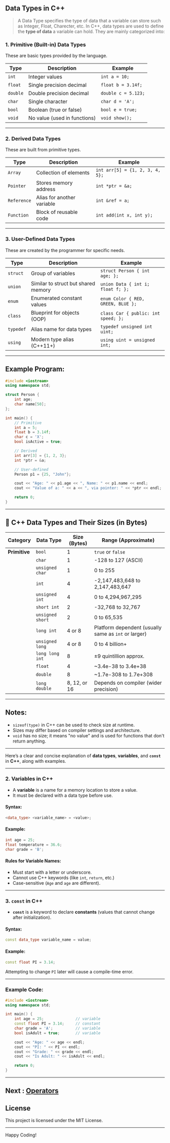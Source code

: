 ## Data Types in C++

>A Data Type specifies the type of data that a variable can store such as Integer, Float, Charecter, etc. 
In C++, data types are used to define the **type of data** a variable can hold. They are mainly categorized into:

### 1. **Primitive (Built-in) Data Types**

These are basic types provided by the language.

| Type     | Description                  | Example             |
| -------- | ---------------------------- | ------------------- |
| `int`    | Integer values               | `int a = 10;`       |
| `float`  | Single precision decimal     | `float b = 3.14f;`  |
| `double` | Double precision decimal     | `double c = 5.123;` |
| `char`   | Single character             | `char d = 'A';`     |
| `bool`   | Boolean (true or false)      | `bool e = true;`    |
| `void`   | No value (used in functions) | `void show();`      |

---

### 2. **Derived Data Types**

These are built from primitive types.

| Type        | Description                | Example                         |
| ----------- | -------------------------- | ------------------------------- |
| `Array`     | Collection of elements     | `int arr[5] = {1, 2, 3, 4, 5};` |
| `Pointer`   | Stores memory address      | `int *ptr = &a;`                |
| `Reference` | Alias for another variable | `int &ref = a;`                 |
| `Function`  | Block of reusable code     | `int add(int x, int y);`        |

---

### 3. **User-Defined Data Types**

These are created by the programmer for specific needs.

| Type      | Description                         | Example                             |
| --------- | ----------------------------------- | ----------------------------------- |
| `struct`  | Group of variables                  | `struct Person { int age; };`       |
| `union`   | Similar to struct but shared memory | `union Data { int i; float f; };`   |
| `enum`    | Enumerated constant values          | `enum Color { RED, GREEN, BLUE };`  |
| `class`   | Blueprint for objects (OOP)         | `class Car { public: int speed; };` |
| `typedef` | Alias name for data types           | `typedef unsigned int uint;`        |
| `using`   | Modern type alias (C++11+)          | `using uint = unsigned int;`        |

---

## Example Program:

```cpp
#include <iostream>
using namespace std;

struct Person {
    int age;
    char name[50];
};

int main() {
    // Primitive
    int a = 5;
    float b = 3.14f;
    char c = 'X';
    bool isActive = true;

    // Derived
    int arr[3] = {1, 2, 3};
    int *ptr = &a;

    // User-defined
    Person p1 = {25, "John"};

    cout << "Age: " << p1.age << ", Name: " << p1.name << endl;
    cout << "Value of a: " << a << ", via pointer: " << *ptr << endl;

    return 0;
}
```

---

## 📏 C++ Data Types and Their Sizes (in Bytes)

| **Category**  | **Data Type**    | **Size (Bytes)** | **Range (Approximate)**                              |
| ------------- | ---------------- | ---------------- | ---------------------------------------------------- |
| **Primitive** | `bool`           | 1                | `true` or `false`                                    |
|               | `char`           | 1                | -128 to 127 (ASCII)                                  |
|               | `unsigned char`  | 1                | 0 to 255                                             |
|               | `int`            | 4                | -2,147,483,648 to 2,147,483,647                      |
|               | `unsigned int`   | 4                | 0 to 4,294,967,295                                   |
|               | `short int`      | 2                | -32,768 to 32,767                                    |
|               | `unsigned short` | 2                | 0 to 65,535                                          |
|               | `long int`       | 4 or 8           | Platform dependent (usually same as `int` or larger) |
|               | `unsigned long`  | 4 or 8           | 0 to 4 billion+                                      |
|               | `long long int`  | 8                | ±9 quintillion approx.                               |
|               | `float`          | 4                | \~3.4e-38 to 3.4e+38                                 |
|               | `double`         | 8                | \~1.7e-308 to 1.7e+308                               |
|               | `long double`    | 8, 12, or 16     | Depends on compiler (wider precision)                |

---

## Notes:

* `sizeof(type)` in C++ can be used to check size at runtime.
* Sizes may differ based on compiler settings and architecture.
* `void` has no size; it means "no value" and is used for functions that don't return anything.

---
Here’s a clear and concise explanation of **data types**, **variables**, and **`const`** in **C++**, along with examples.

---

###  2. **Variables in C++**

* A **variable** is a name for a memory location to store a value.
* It must be declared with a data type before use.

#### Syntax:

```cpp
<data_type> <variable_name> = <value>;
```

#### Example:

```cpp
int age = 25;
float temperature = 36.6;
char grade = 'B';
```

#### Rules for Variable Names:

* Must start with a letter or underscore.
* Cannot use C++ keywords (like `int`, `return`, etc.)
* Case-sensitive (`Age` and `age` are different).

---

### 3. **`const` in C++**

* **`const`** is a keyword to declare **constants** (values that cannot change after initialization).

#### Syntax:

```cpp
const data_type variable_name = value;
```

#### Example:

```cpp
const float PI = 3.14;
```

Attempting to change `PI` later will cause a compile-time error.

---

### Example Code:

```cpp
#include <iostream>
using namespace std;

int main() {
    int age = 25;              // variable
    const float PI = 3.14;     // constant
    char grade = 'A';          // variable
    bool isAdult = true;       // variable

    cout << "Age: " << age << endl;
    cout << "PI: " << PI << endl;
    cout << "Grade: " << grade << endl;
    cout << "Is Adult: " << isAdult << endl;

    return 0;
}
```
---
Next : [Operators](/Operators.md) 
---

## **License**
This project is licensed under the MIT License.

---

Happy Coding!


